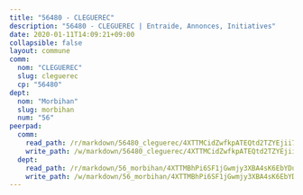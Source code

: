```yaml
---
title: "56480 - CLEGUEREC"
description: "56480 - CLEGUEREC | Entraide, Annonces, Initiatives"
date: 2020-01-11T14:09:21+09:00
collapsible: false
layout: commune
comm:
  nom: "CLEGUEREC"
  slug: cleguerec
  cp: "56480"
dept:
  nom: "Morbihan"
  slug: morbihan
  num: "56"
peerpad:
  comm:
    read_path: /r/markdown/56480_cleguerec/4XTTMCidZwfkpATEQtd2TZYEjii7QPiQgoaPyz4HQa7M9ACZX
    write_path: /w/markdown/56480_cleguerec/4XTTMCidZwfkpATEQtd2TZYEjii7QPiQgoaPyz4HQa7M9ACZX-K3TgTikhartmsGNtibDHRMVuHoKK6ZAAfm8TFqmvUtLxSxTwZ1aW3prPnvkMGnu8SpK36LHvxQB8RukG5kDYyp3jcM5tVFzTcG9PXmpNNGugkZsdQbLSqqS1nrMDVzJHPLPhSDjw
  dept:
    read_path: /r/markdown/56_morbihan/4XTTMBhPi6SF1jGwmjy3XBA4sK6EbYDun44EYwF3irZ7aBa5U
    write_path: /w/markdown/56_morbihan/4XTTMBhPi6SF1jGwmjy3XBA4sK6EbYDun44EYwF3irZ7aBa5U-K3TgV3HyhWtqSpmJ2GGLPRtHigVTcxkFRVLMX5R66UyRAN55PNUQgmTNwaDuJmWps9EVWQzncDySYbA7Pg7qEdRXsayrZysPHK4HeKM3FG1U8vQvyUvaDoFo4L4Z8coFC71q4zES
---
```


